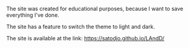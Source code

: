 The site was created for educational purposes, because I want to save everything I've done.

The site has a feature to switch the theme to light and dark.

The site is available at the link: https://satodjo.github.io/LAndD/
